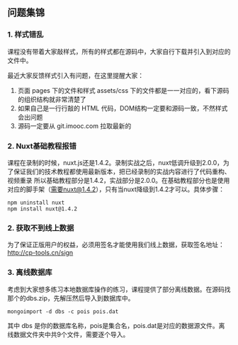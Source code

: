 ## 问题集锦


### 1. 样式错乱

课程没有带着大家敲样式，所有的样式都在源码中，大家自行下载并引入到对应的文件中。

最近大家反馈样式引入有问题，在这里提醒大家：

1. 页面 pages 下的文件和样式 assets/css 下的文件都是一一对应的，看下源码的组织结构就非常清楚了
2. 如果自己是一行行敲的 HTML 代码，DOM结构一定要和源码一致，不然样式会出问题
3. 源码一定要从 git.imooc.com 拉取最新的


### 2. Nuxt基础教程报错

课程在录制的时候，nuxt.js还是1.4.2。录制实战之后，nuxt低调升级到2.0.0，为了保证我们的技术教程都使用最新版本，把已经录制的实战内容进行了代码重构、视频重录
所以基础教程部分是1.4.2，实战部分是2.0.0。在基础教程部分也是使用对应的脚手架（需要nuxt@1.4.2），只有当nuxt降级到1.4.2才可以。具体步骤：

```
npm uninstall nuxt
npm install nuxt@1.4.2
```

### 2. 获取不到线上数据

为了保证正版用户的权益，必须用签名才能使用我们线上数据，获取签名地址：http://cp-tools.cn/sign

### 3. 离线数据库

考虑到大家想多练习本地数据库操作的练习，课程提供了部分离线数据。在源码找那个的dbs.zip，先解压然后导入到数据库中。

```
mongoimport -d dbs -c pois pois.dat
```

其中 dbs 是你的数据库名称，pois是集合名，pois.dat是对应的数据源文件。离线数据文件夹中共9个文件，需要逐个导入。